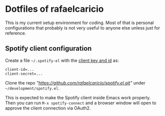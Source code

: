 # Dotfiles of rafaelcaricio

This is my current setup environment for coding. Most of that is
personal configurations that probably is not very useful to anyone
else unless just for reference.

## Spotify client configuration

Create a file `~/.spotify-el` with the
[client key and id](https://github.com/rafaelcaricio/spotify.el#creating-the-spotify-app)
as:

``` shell
client-id=...
client-secret=...
```

Clone the repo *"https://github.com/rafaelcaricio/spotify.el.git"*
under `~/development/spotify.el`.

This is expected to make the Spotify client inside Emacs work
properly.  Then you can run `M-x spotify-connect` and a browser window
will open to approve the client connection via OAuth2.
